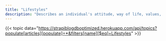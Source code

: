 ```yaml
---
title: "Lifestyles"
description: "Describes an individual's attitude, way of life, values, or worldview."
---
```


{{< topic data="https://strapiblogdboptimized.herokuapp.com/api/topics?populate[articles][populate]=*&filters[name][$eq]=Lifestyles" >}}
